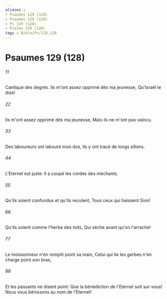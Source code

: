```yaml
---
aliases : 
- Psaumes 129 (128)
- Psaumes 129 (128)
- Ps 129 (128)
- Psalms 129 (128)
tags : Bible/Ps/129_128
---
```


# Psaumes 129 (128)

###### 11
Cantique des degrés. Ils m'ont assez opprimé dès ma jeunesse, Qu'Israël le dise!
###### 22
Ils m'ont assez opprimé dès ma jeunesse, Mais ils ne m'ont pas vaincu.
###### 33
Des laboureurs ont labouré mon dos, Ils y ont tracé de longs sillons.
###### 44
L'Eternel est juste: Il a coupé les cordes des méchants.
###### 55
Qu'ils soient confondus et qu'ils reculent, Tous ceux qui haïssent Sion!
###### 66
Qu'ils soient comme l'herbe des toits, Qui sèche avant qu'on l'arrache!
###### 77
Le moissonneur n'en remplit point sa main, Celui qui lie les gerbes n'en charge point son bras,
###### 88
Et les passants ne disent point: Que la bénédiction de l'Eternel soit sur vous! Nous vous bénissons au nom de l'Eternel!
